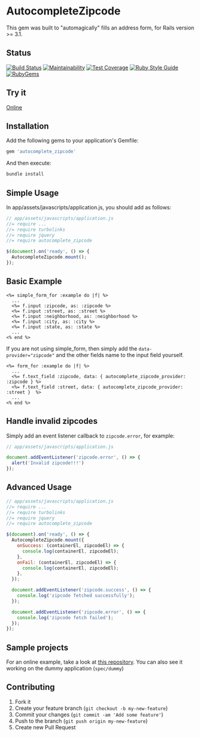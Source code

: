 # AutocompleteZipcode

This gem was built to "automagically" fills an address form, for Rails version >= 3.1.

## Status

[![Build Status](https://api.travis-ci.com/marcelobarreto/autocomplete_zipcode.svg?branch=master)](https://travis-ci.com/marcelobarreto/autocomplete_zipcode)
[![Maintainability](https://api.codeclimate.com/v1/badges/37008f3eeaaf2ea47122/maintainability)](https://codeclimate.com/github/marcelobarreto/autocomplete_zipcode/maintainability)
[![Test Coverage](https://api.codeclimate.com/v1/badges/37008f3eeaaf2ea47122/test_coverage)](https://codeclimate.com/github/marcelobarreto/autocomplete_zipcode/test_coverage)
[![Ruby Style Guide](https://img.shields.io/badge/code_style-rubocop-brightgreen.svg)](https://github.com/rubocop/rubocop)
[![RubyGems](http://img.shields.io/gem/dt/autocomplete_zipcode.svg?style=flat)](http://rubygems.org/gems/autocomplete_zipcode)

## Try it

[Online](http://autocompletezipcode.herokuapp.com)

## Installation

Add the following gems to your application's Gemfile:

```ruby
gem 'autocomplete_zipcode'
```

And then execute:

```bash
bundle install
```

## Simple Usage

In app/assets/javascripts/application.js, you should add as follows:

```js
// app/assets/javascripts/application.js
//= require ...
//= require turbolinks
//= require jquery
//= require autocomplete_zipcode

$(document).on('ready', () => {
  AutocompleteZipcode.mount();
});
```

## Basic Example

```erb
<%= simple_form_for :example do |f| %>
  ...
  <%= f.input :zipcode, as: :zipcode %>
  <%= f.input :street, as: :street %>
  <%= f.input :neighborhood, as: :neighborhood %>
  <%= f.input :city, as: :city %>
  <%= f.input :state, as: :state %>
  ...
<% end %>
```

If you are not using simple_form, then simply add the `data-provider="zipcode"` and the other fields name to the input field yourself.

```erb
<%= form_for :example do |f| %>
  ...
  <%= f.text_field :zipcode, data: { autocomplete_zipcode_provider: :zipcode } %>
  <%= f.text_field :street, data: { autocomplete_zipcode_provider: :street }  %>
  ...
<% end %>
```

## Handle invalid zipcodes

Simply add an event listener callback to `zipcode.error`, for example:

```js
// app/assets/javascripts/application.js

document.addEventListener('zipcode.error', () => {
  alert('Invalid zipcode!!!')
});
```

## Advanced Usage

```js
// app/assets/javascripts/application.js
//= require ...
//= require turbolinks
//= require jquery
//= require autocomplete_zipcode

$(document).on('ready', () => {
  AutocompleteZipcode.mount({
    onSuccess: (containerEl, zipcodeEl) => {
      console.log(containerEl, zipcodeEl);
    },
    onFail: (containerEl, zipcodeEl) => {
      console.log(containerEl, zipcodeEl);
    },
  });

  document.addEventListener('zipcode.success', () => {
    console.log('zipcode fetched successfully');
  });

  document.addEventListener('zipcode.error', () => {
    console.log('zipcode fetch failed');
  });
});
```

## Sample projects

For an online example, take a look at [this repository](https://github.com/marcelobarreto/autocomplete_zipcode_example).
You can also see it working on the dummy application (`spec/dummy`)

## Contributing

1. Fork it
2. Create your feature branch (`git checkout -b my-new-feature`)
3. Commit your changes (`git commit -am 'Add some feature'`)
4. Push to the branch (`git push origin my-new-feature`)
5. Create new Pull Request
